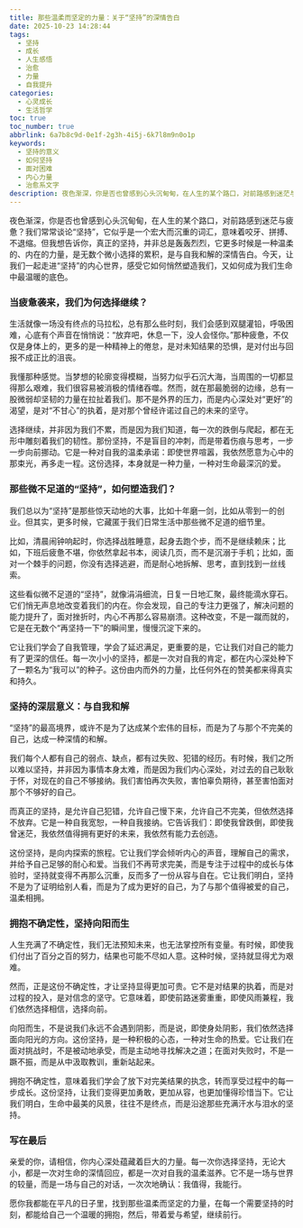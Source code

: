 ```yaml
---
title: 那些温柔而坚定的力量：关于“坚持”的深情告白
date: 2025-10-23 14:28:44
tags:
  - 坚持
  - 成长
  - 人生感悟
  - 治愈
  - 力量
  - 自我提升
categories:
  - 心灵成长
  - 生活哲学
toc: true
toc_number: true
abbrlink: 6a7b8c9d-0e1f-2g3h-4i5j-6k7l8m9n0o1p
keywords:
  - 坚持的意义
  - 如何坚持
  - 面对困难
  - 内心力量
  - 治愈系文字
description: 夜色渐深，你是否也曾感到心头沉甸甸，在人生的某个路口，对前路感到迷茫与疲惫？我们常常谈论“坚持”，它似乎是一个宏大而沉重的词汇，意味着咬牙、拼搏、不退缩。但我想告诉你，真正的坚持，并非总是轰轰烈烈，它更多时候是一种温柔的、内在的力量，是无数个微小选择的累积，是与自我和解的深情告白。今天，让我们一起走进“坚持”的内心世界，感受它如何悄然塑造我们，又如何成为我们生命中最温暖的底色。
---
```


夜色渐深，你是否也曾感到心头沉甸甸，在人生的某个路口，对前路感到迷茫与疲惫？我们常常谈论“坚持”，它似乎是一个宏大而沉重的词汇，意味着咬牙、拼搏、不退缩。但我想告诉你，真正的坚持，并非总是轰轰烈烈，它更多时候是一种温柔的、内在的力量，是无数个微小选择的累积，是与自我和解的深情告白。今天，让我们一起走进“坚持”的内心世界，感受它如何悄然塑造我们，又如何成为我们生命中最温暖的底色。

### 当疲惫袭来，我们为何选择继续？

生活就像一场没有终点的马拉松，总有那么些时刻，我们会感到双腿灌铅，呼吸困难，心底有个声音在悄悄说：“放弃吧，休息一下，没人会怪你。”那种疲惫，不仅仅是身体上的，更多的是一种精神上的倦怠，是对未知结果的恐惧，是对付出与回报不成正比的沮丧。

我懂那种感觉。当梦想的轮廓变得模糊，当努力似乎石沉大海，当周围的一切都显得那么艰难，我们很容易被消极的情绪吞噬。然而，就在那最脆弱的边缘，总有一股微弱却坚韧的力量在拉扯着我们。那不是外界的压力，而是内心深处对“更好”的渴望，是对“不甘心”的执着，是对那个曾经许诺过自己的未来的坚守。

选择继续，并非因为我们不累，而是因为我们知道，每一次的跌倒与爬起，都在无形中雕刻着我们的韧性。那份坚持，不是盲目的冲刺，而是带着伤痕与思考，一步一步向前挪动。它是一种对自我的温柔承诺：即使世界喧嚣，我依然愿意为心中的那束光，再多走一程。这份选择，本身就是一种力量，一种对生命最深沉的爱。

### 那些微不足道的“坚持”，如何塑造我们？

我们总以为“坚持”是那些惊天动地的大事，比如十年磨一剑，比如从零到一的创业。但其实，更多时候，它藏匿于我们日常生活中那些微不足道的细节里。

比如，清晨闹钟响起时，你选择战胜睡意，起身去跑个步，而不是继续赖床；比如，下班后疲惫不堪，你依然拿起书本，阅读几页，而不是沉溺于手机；比如，面对一个棘手的问题，你没有选择逃避，而是耐心地拆解、思考，直到找到一丝线索。

这些看似微不足道的“坚持”，就像涓涓细流，日复一日地汇聚，最终能滴水穿石。它们悄无声息地改变着我们的内在。你会发现，自己的专注力更强了，解决问题的能力提升了，面对挫折时，内心不再那么容易崩溃。这种改变，不是一蹴而就的，它是在无数个“再坚持一下”的瞬间里，慢慢沉淀下来的。

它让我们学会了自我管理，学会了延迟满足，更重要的是，它让我们对自己的能力有了更深的信任。每一次小小的坚持，都是一次对自我的肯定，都在内心深处种下了一颗名为“我可以”的种子。这份由内而外的力量，比任何外在的赞美都来得真实和持久。

### 坚持的深层意义：与自我和解

“坚持”的最高境界，或许不是为了达成某个宏伟的目标，而是为了与那个不完美的自己，达成一种深情的和解。

我们每个人都有自己的弱点、缺点，都有过失败、犯错的经历。有时候，我们之所以难以坚持，并非因为事情本身太难，而是因为我们内心深处，对过去的自己耿耿于怀，对现在的自己不够接纳。我们害怕再次失败，害怕辜负期待，甚至害怕面对那个不够好的自己。

而真正的坚持，是允许自己犯错，允许自己慢下来，允许自己不完美，但依然选择不放弃。它是一种自我宽恕，一种自我接纳。它告诉我们：即使我曾跌倒，即使我曾迷茫，我依然值得拥有更好的未来，我依然有能力去创造。

这份坚持，是向内探索的旅程。它让我们学会倾听内心的声音，理解自己的需求，并给予自己足够的耐心和爱。当我们不再苛求完美，而是专注于过程中的成长与体验时，坚持就变得不再那么沉重，反而多了一份从容与自在。它让我们明白，坚持不是为了证明给别人看，而是为了成为更好的自己，为了与那个值得被爱的自己，温柔相拥。

### 拥抱不确定性，坚持向阳而生

人生充满了不确定性，我们无法预知未来，也无法掌控所有变量。有时候，即使我们付出了百分之百的努力，结果也可能不尽如人意。这种时候，坚持就显得尤为艰难。

然而，正是这份不确定性，才让坚持显得更加可贵。它不是对结果的执着，而是对过程的投入，是对信念的坚守。它意味着，即使前路迷雾重重，即使风雨兼程，我们依然选择相信，选择向前。

向阳而生，不是说我们永远不会遇到阴影，而是说，即使身处阴影，我们依然选择面向阳光的方向。这份坚持，是一种积极的心态，一种对生命的热爱。它让我们在面对挑战时，不是被动地承受，而是主动地寻找解决之道；在面对失败时，不是一蹶不振，而是从中汲取教训，重新站起来。

拥抱不确定性，意味着我们学会了放下对完美结果的执念，转而享受过程中的每一步成长。这份坚持，让我们变得更加勇敢，更加从容，也更加懂得珍惜当下。它让我们明白，生命中最美的风景，往往不是终点，而是沿途那些充满汗水与泪水的坚持。

### 写在最后

亲爱的你，请相信，你内心深处蕴藏着巨大的力量。每一次你选择坚持，无论大小，都是一次对生命的深情回应，都是一次对自我的温柔滋养。它不是一场与世界的较量，而是一场与自己的对话，一次次地确认：我值得，我能行。

愿你我都能在平凡的日子里，找到那些温柔而坚定的力量，在每一个需要坚持的时刻，都能给自己一个温暖的拥抱，然后，带着爱与希望，继续前行。